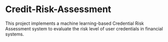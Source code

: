 # Credit-Risk-Assessment
This project implements a machine learning-based Credential Risk Assessment system to evaluate the risk level of user credentials in financial systems.
